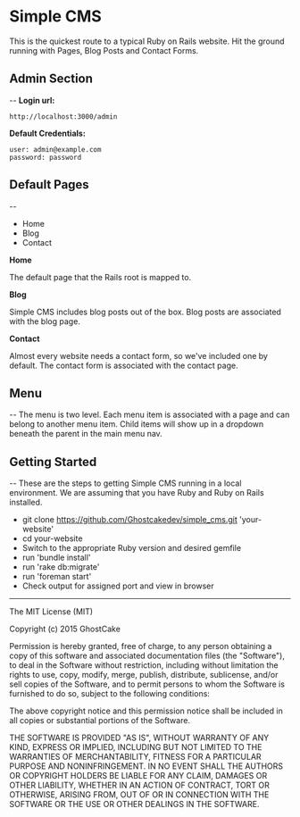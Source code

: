 # Simple CMS

This is the quickest route to a typical Ruby on Rails website. Hit the ground running with Pages, Blog Posts and Contact Forms.

## Admin Section
--
**Login url:**
```
http://localhost:3000/admin
```


**Default Credentials:**
```
user: admin@example.com
password: password
```

## Default Pages
--
*	Home
* Blog
* Contact

**Home**

The default page that the Rails root is mapped to.

**Blog**

Simple CMS includes blog posts out of the box. Blog posts are associated with the blog page.


**Contact**

Almost every website needs a contact form, so we've included one by default. The contact form is associated with the contact page.

## Menu
--
The menu is two level. Each menu item is associated with a page and can belong to another menu item. Child items will show up in a dropdown beneath the parent in the main menu nav.


## Getting Started
--
These are the steps to getting Simple CMS running in a local environment. We are assuming that you have Ruby and Ruby on Rails installed.

* git clone https://github.com/Ghostcakedev/simple_cms.git 'your-website'
* cd your-website
* Switch to the appropriate Ruby version and desired gemfile
* run 'bundle install'
* run 'rake db:migrate'
* run 'foreman start'
* Check output for assigned port and view in browser

--------------------------------------------------------------------------------------

The MIT License (MIT)

Copyright (c) 2015 GhostCake

Permission is hereby granted, free of charge, to any person obtaining a copy
of this software and associated documentation files (the "Software"), to deal
in the Software without restriction, including without limitation the rights
to use, copy, modify, merge, publish, distribute, sublicense, and/or sell
copies of the Software, and to permit persons to whom the Software is
furnished to do so, subject to the following conditions:

The above copyright notice and this permission notice shall be included in
all copies or substantial portions of the Software.

THE SOFTWARE IS PROVIDED "AS IS", WITHOUT WARRANTY OF ANY KIND, EXPRESS OR
IMPLIED, INCLUDING BUT NOT LIMITED TO THE WARRANTIES OF MERCHANTABILITY,
FITNESS FOR A PARTICULAR PURPOSE AND NONINFRINGEMENT. IN NO EVENT SHALL THE
AUTHORS OR COPYRIGHT HOLDERS BE LIABLE FOR ANY CLAIM, DAMAGES OR OTHER
LIABILITY, WHETHER IN AN ACTION OF CONTRACT, TORT OR OTHERWISE, ARISING FROM,
OUT OF OR IN CONNECTION WITH THE SOFTWARE OR THE USE OR OTHER DEALINGS IN
THE SOFTWARE.
